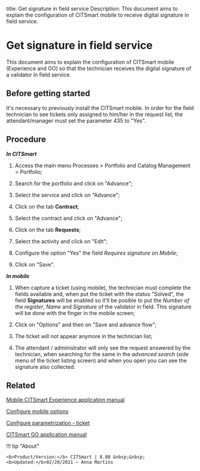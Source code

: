 title: Get signature in field service
Description: This document aims to explain the configuration of CITSmart mobile to receive digital signature in field service.
# Get signature in field service

This document aims to explain the configuration of CITSmart mobile (Experience and GO) so that the
technician receives the digital signature of a validator in field service.

Before getting started
----------------------

It's necessary to previously install the CITSmart mobile. In order for the field technician to see tickets only assigned to
him/her in the request list, the attendant/manager must set the parameter 435 to "Yes".

Procedure
---------

***In CITSmart***

1.  Access the main menu Processes \> Portfolio and Catalog Management \>
    Portfolio;

2.  Search for the portfolio and click on "Advance";

3.  Select the service and click on "Advance";

4.  Click on the tab **Contract**;

5.  Select the contract and click on "Advance";

6.  Click on the tab **Requests**;

7.  Select the activity and click on "Edit";

8.  Configure the option "Yes" the field *Requires signature on Mobile*;

9.  Click on "Save".

***In mobile***

1.  When capture a ticket (using mobile), the technician must complete the
    fields available and, when put the ticket with the status "Solved", the
    field **Signatures** will be enabled so it'll be posible to put the *Number
    of the register*, *Name* and *Signature* of the validator in field. This
    signature will be done with the finger in the mobile screen;

2.  Click on "Options" and then on "Save and advance flow";

3.  The ticket will not appear anymore in the technician list;

4.  The attendant / administrator will only see the request answered by the technician, when searching for the same in the *advanced search* (side menu of the ticket listing screen) and when you open you can see the signature also collected.

Related
------

[Mobile CITSmart Experience application manual](/en-us/citsmart-platform-8/additional-features/mobile-and-field-service/apps/citsmart-app.html)

[Configure mobile options](/en-us/citsmart-platform-8/additional-features/mobile-and-field-service/configuration/configure-mobile-options.html)

[Configure parametrization - ticket](/en-us/citsmart-platform-8/platform-administration/parameters-list/configure-parametrization-ticket.html)

[CITSmart GO application manual](/en-us/citsmart-platform-8/additional-features/mobile-and-field-service/apps/citsmart-field-service-manual.html)

!!! tip "About"

    <b>Product/Version:</b> CITSmart | 8.00 &nbsp;&nbsp;
    <b>Updated:</b>02/20/2021 – Anna Martins
